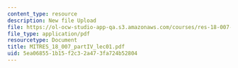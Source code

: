 ```yaml
---
content_type: resource
description: New file Upload
file: https://ol-ocw-studio-app-qa.s3.amazonaws.com/courses/res-18-007-calculus-revisited-multivariable-calculus-fall-2011/5ea068551b15f2c32a473fa724b52804_MITRES_18_007_partIV_lec01.pdf
file_type: application/pdf
resourcetype: Document
title: MITRES_18_007_partIV_lec01.pdf
uid: 5ea06855-1b15-f2c3-2a47-3fa724b52804
---
```

